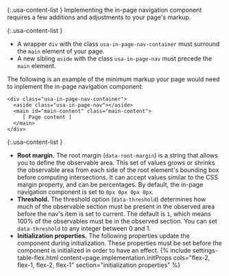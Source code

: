 {:.usa-content-list }
Implementing the in-page navigation component requires a few additions and adjustments to your page's markup.

{:.usa-content-list }
- A wrapper `div` with the class `usa-in-page-nav-container` must surround the `main` element of your page.
- A new sibling `aside` with the class `usa-in-page-nav` must precede the `main` element.

The following is an example of the minimum markup your page would need to inplement the in-page navigation component:

```
<div class="usa-in-page-nav-container">
  <aside class="usa-in-page-nav"></aside>
  <main id="main-content" class="main-content">
     [ Page content ]
  </main>
</div>
```

{:.usa-content-list }
- **Root margin.** The root margin (`data-root-margin`) is a string that allows you to define the observable area. This set of values grows or shrinks the observable area from each side of the root element's bounding box before computing intersections. It can accept values similar to the CSS margin property, and can be percentages. By default, the in-page navigation component is set to `0px 0px 0px 0px`. 
- **Threshold.** The threshold option (`data-threshold`) determines how much of the observable section must be present in the observed area before the nav's item is set to current. The default is `1`, which means 100% of the observables must be in the observed section. You can set `data-threshold` to any integer between 0 and 1.
- **Initialization properties.** The following properties update the component during initialization. These properties must be set before the component is initialized in order to have an effect.
{% include settings-table-flex.html
  content=page.implementation.initProps
  cols="flex-2, flex-1, flex-2, flex-1"
  section="initialization properties"
%}
